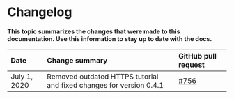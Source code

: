 # Changelog

**This topic summarizes the changes that were made to this documentation. Use this information to stay up to date with the docs.**

|**Date**|**Change summary**|**GitHub pull request**|
|:-------|:-----------------|:----------------------|
|July 1, 2020|Removed outdated HTTPS tutorial and fixed changes for version 0.4.1 | [#756](https://github.com/iotaledger/documentation/pull/756)|